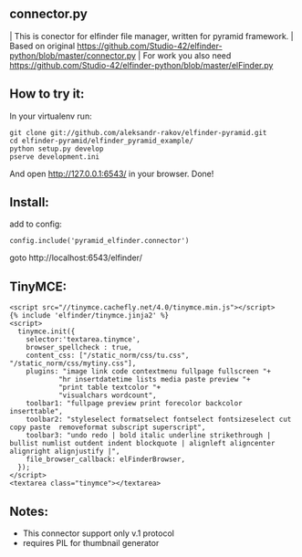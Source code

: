 connector.py
------------
| This is conector for elfinder file manager, written for pyramid framework.
| Based on original https://github.com/Studio-42/elfinder-python/blob/master/connector.py
| For work you also need https://github.com/Studio-42/elfinder-python/blob/master/elFinder.py

How to try it:
--------------
In your virtualenv run:
```
git clone git://github.com/aleksandr-rakov/elfinder-pyramid.git
cd elfinder-pyramid/elfinder_pyramid_example/
python setup.py develop
pserve development.ini
```

And open http://127.0.0.1:6543/ in your browser.
Done!

Install:
--------
add to config:

    config.include('pyramid_elfinder.connector')

goto http://localhost:6543/elfinder/

TinyMCE:
--------

    <script src="//tinymce.cachefly.net/4.0/tinymce.min.js"></script>
    {% include 'elfinder/tinymce.jinja2' %}
    <script>
      tinymce.init({
        selector:'textarea.tinymce',
        browser_spellcheck : true,
        content_css: ["/static_norm/css/tu.css", "/static_norm/css/mytiny.css"],
        plugins: "image link code contextmenu fullpage fullscreen "+
                "hr insertdatetime lists media paste preview "+
                "print table textcolor "+
                "visualchars wordcount",
        toolbar1: "fullpage preview print forecolor backcolor inserttable",
        toolbar2: "styleselect formatselect fontselect fontsizeselect cut copy paste  removeformat subscript superscript",
        toolbar3: "undo redo | bold italic underline strikethrough | bullist numlist outdent indent blockquote | alignleft aligncenter alignright alignjustify |",
        file_browser_callback: elFinderBrowser,
      });
    </script>
    <textarea class="tinymce"></textarea>

Notes:
-------------
- This connector support only v.1 protocol
- requires PIL for thumbnail generator
